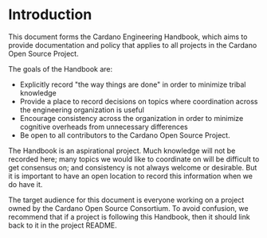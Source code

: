 # Introduction

This document forms the Cardano Engineering Handbook, which aims to provide documentation and policy that applies to all projects in the Cardano Open Source Project.

The goals of the Handbook are:
* Explicitly record "the way things are done" in order to minimize tribal knowledge
* Provide a place to record decisions on topics where coordination across the engineering organization is useful
* Encourage consistency across the organization in order to minimize cognitive overheads from unnecessary differences
* Be open to all contributors to the Cardano Open Source Project.

The Handbook is an aspirational project.
Much knowledge will not be recorded here; many topics we would like to coordinate on will be difficult to get consensus on; and consistency is not always welcome or desirable.
But it is important to have an open location to record this information when we do have it.

The target audience for this document is everyone working on a project owned by the Cardano Open Source Consortium.
To avoid confusion, we recommend that if a project is following this Handbook, then it should link back to it in the project README.

